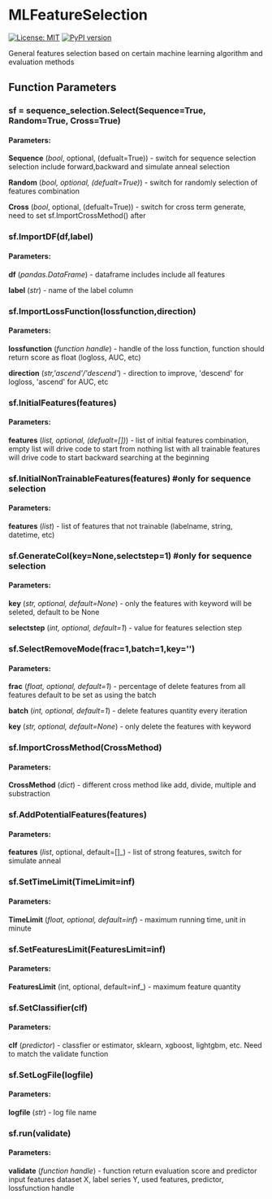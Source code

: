 # MLFeatureSelection
[![License: MIT](https://img.shields.io/badge/License-MIT-yellow.svg)](https://opensource.org/licenses/MIT)
[![PyPI version](https://badge.fury.io/py/MLFeatureSelection.svg)](https://pypi.org/project/MLFeatureSelection/)

General features selection based on certain machine learning algorithm and evaluation methods

## Function Parameters

### sf = sequence_selection.Select(Sequence=True, Random=True, Cross=True)

#### Parameters:  

**Sequence** (_bool_, optional, (defualt=True)) - switch for sequence selection selection include forward,backward and simulate anneal selection
                            
**Random** (_bool, optional, (defualt=True)_) - switch for randomly selection of features combination
                          
**Cross** (_bool_, optional, (defualt=True)) - switch for cross term generate, need to set sf.ImportCrossMethod() after

### sf.ImportDF(df,label)
    
#### Parameters:  

**df** (_pandas.DataFrame_) - dataframe includes include all features  
               
**label** (_str_) - name of the label column
    
### sf.ImportLossFunction(lossfunction,direction)

#### Parameters:  

**lossfunction** (_function handle_) - handle of the loss function, function  should return score as float (logloss, AUC, etc)    
                                
**direction** (_str,'ascend'/'descend'_) - direction to improve, 'descend' for logloss, 'ascend' for AUC, etc
    
### sf.InitialFeatures(features)

#### Parameters:  

**features** (_list, optional, (defualt=[])_) - list of initial features combination, empty list will drive code to start from nothing list with all trainable features will drive code to start backward searching at the beginning
              
### sf.InitialNonTrainableFeatures(features) #only for sequence selection

#### Parameters:  

**features** (_list_) - list of features that not trainable (labelname, string, datetime, etc)

### sf.GenerateCol(key=None,selectstep=1) #only for sequence selection

#### Parameters:  

**key** (_str, optional, default=None_) - only the features with keyword will be seleted, default to be None         
                       
**selectstep** (_int, optional, default=1_) - value for features selection step
    
### sf.SelectRemoveMode(frac=1,batch=1,key='')

#### Parameters:  

**frac** (_float, optional, default=1_) - percentage of delete features from all features default to be set as using the batch   
                        
**batch** (_int, optional, default=1_) - delete features quantity every iteration  
               
**key** (_str, optional, default=None_) - only delete the features with keyword
    
### sf.ImportCrossMethod(CrossMethod)

#### Parameters:  

**CrossMethod** (_dict_) - different cross method like add, divide, multiple and substraction
    
### sf.AddPotentialFeatures(features)

#### Parameters:  

**features** (_list_, optional, default=[]_) - list of strong features, switch for simulate anneal
    
### sf.SetTimeLimit(TimeLimit=inf)

#### Parameters:  

**TimeLimit** (_float, optional, default=inf_) - maximum running time, unit in minute
    
### sf.SetFeaturesLimit(FeaturesLimit=inf)

#### Parameters:  

**FeaturesLimit** (int, optional, default=inf_) - maximum feature quantity
    
### sf.SetClassifier(clf)

#### Parameters:  

**clf** (_predictor_) -  classfier or estimator, sklearn, xgboost, lightgbm, etc. Need to match the validate function

### sf.SetLogFile(logfile)

#### Parameters:  

**logfile** (_str_) - log file name
    
### sf.run(validate)

#### Parameters:  

**validate** (_function handle_) - function return evaluation score and predictor input features dataset X, label series Y, used features, predictor, lossfunction handle
